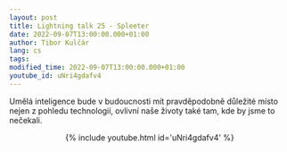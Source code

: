 ```yaml
---
layout: post
title: Lightning talk 25 - Spleeter
date: 2022-09-07T13:00:00.000+01:00
author: Tibor Kulčár
lang: cs
tags:
modified_time: 2022-09-07T13:00:00.000+01:00
youtube_id: uNri4gdafv4
---
```

Umělá inteligence bude v budoucnosti mít pravděpodobně důležité místo nejen z pohledu technologií, ovlivní naše životy také tam, kde by jsme to nečekali.

<center>
{% include youtube.html id='uNri4gdafv4' %}
</center>


